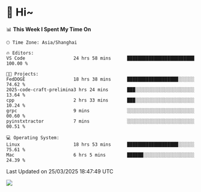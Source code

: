 # 👋 Hi~

<!--START_SECTION:waka-->
📊 **This Week I Spent My Time On** 

```text
🕑︎ Time Zone: Asia/Shanghai

🔥 Editors: 
VS Code                  24 hrs 58 mins      █████████████████████████   100.00 % 

🐱‍💻 Projects: 
FedDOGE                  18 hrs 38 mins      ███████████████████░░░░░░   74.62 % 
2025-code-craft-prelimina3 hrs 24 mins       ███░░░░░░░░░░░░░░░░░░░░░░   13.64 % 
cpp                      2 hrs 33 mins       ███░░░░░░░░░░░░░░░░░░░░░░   10.24 % 
grpc                     9 mins              ░░░░░░░░░░░░░░░░░░░░░░░░░   00.60 % 
pyinstxtractor           7 mins              ░░░░░░░░░░░░░░░░░░░░░░░░░   00.51 % 

💻 Operating System: 
Linux                    18 hrs 53 mins      ███████████████████░░░░░░   75.61 % 
Mac                      6 hrs 5 mins        ██████░░░░░░░░░░░░░░░░░░░   24.39 % 
```


 Last Updated on 25/03/2025 18:47:49 UTC
<!--END_SECTION:waka-->

![](https://komarev.com/ghpvc/?username=lvdongyi&label=Profile%20views&color=0e75b6&style=flat)
<!---
lvdongyi/lvdongyi is a ✨ special ✨ repository because its `README.md` (this file) appears on your GitHub profile.
You can click the Preview link to take a look at your changes.
--->
